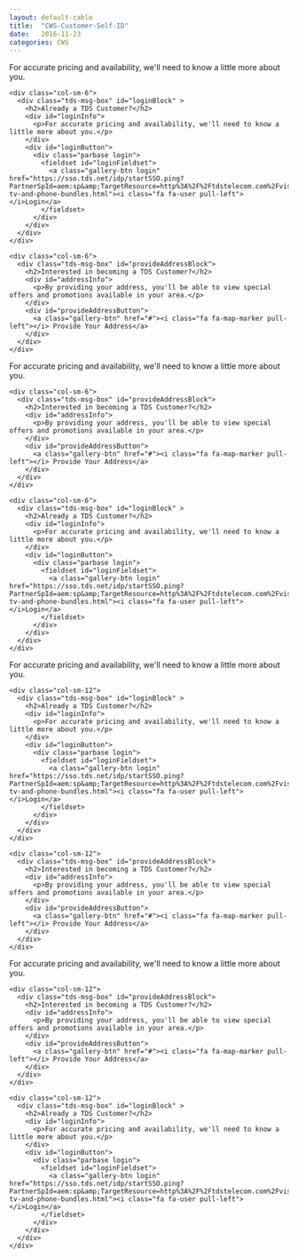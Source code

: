 ```yaml
---
layout: default-cable
title:  "CWS-Customer-Self-ID"
date:   2016-11-23
categories: CWS
---
```


<script>

 $(function() {
     $('.tds-msg-box').matchHeight();
 });

</script>


<!-- Horiziontal Version-->
<div class="container">

<div id="shopperId">
  <div class="row">
    <div class="col-sm-12">
      <p class="cable-content-intro">For accurate pricing and availability, we'll need to know a little more about you.</p>
    </div>


<!--Login Section-->
    <div class="col-sm-6">
      <div class="tds-msg-box" id="loginBlock" >
        <h2>Already a TDS Customer?</h2>
        <div id="loginInfo">
          <p>For accurate pricing and availability, we'll need to know a little more about you.</p>
        </div>
        <div id="loginButton">
          <div class="parbase login">
            <fieldset id="loginFieldset">
              <a class="gallery-btn login" href="https://sso.tds.net/idp/startSSO.ping?PartnerSpId=aem:sp&amp;TargetResource=http%3A%2F%2Ftdstelecom.com%2Fvisitor%2FLoginRedirect.html%3FreturnPage%3D%2Fshop%2Fbundles%2Finternet-tv-and-phone-bundles.html"><i class="fa fa-user pull-left"></i>Login</a>
            </fieldset>
          </div>
        </div>
      </div>
    </div>
<!--Login Section End-->


<!--Address Section-->
    <div class="col-sm-6">
      <div class="tds-msg-box" id="provideAddressBlock">
        <h2>Interested in becoming a TDS Customer?</h2>
        <div id="addressInfo">
          <p>By providing your address, you'll be able to view special offers and promotions available in your area.</p>
        </div>
        <div id="provideAddressButton">
          <a class="gallery-btn" href="#"><i class="fa fa-map-marker pull-left"></i> Provide Your Address</a>
        </div>
      </div>
    </div>
<!--Address Section End-->


  </div>
</div>

</div>
<!-- Horiziontal Version end-->



<!-- Horiziontal Address First Version-->
<div class="container">

<div id="shopperId">
  <div class="row">
    <div class="col-sm-12">
      <p class="cable-content-intro">For accurate pricing and availability, we'll need to know a little more about you.</p>
    </div>

<!--Login Section-->
    <div class="col-sm-6">
      <div class="tds-msg-box" id="provideAddressBlock">
        <h2>Interested in becoming a TDS Customer?</h2>
        <div id="addressInfo">
          <p>By providing your address, you'll be able to view special offers and promotions available in your area.</p>
        </div>
        <div id="provideAddressButton">
          <a class="gallery-btn" href="#"><i class="fa fa-map-marker pull-left"></i> Provide Your Address</a>
        </div>
      </div>
    </div>
<!--Login Section End-->


<!--Address Section-->
    <div class="col-sm-6">
      <div class="tds-msg-box" id="loginBlock" >
        <h2>Already a TDS Customer?</h2>
        <div id="loginInfo">
          <p>For accurate pricing and availability, we'll need to know a little more about you.</p>
        </div>
        <div id="loginButton">
          <div class="parbase login">
            <fieldset id="loginFieldset">
              <a class="gallery-btn login" href="https://sso.tds.net/idp/startSSO.ping?PartnerSpId=aem:sp&amp;TargetResource=http%3A%2F%2Ftdstelecom.com%2Fvisitor%2FLoginRedirect.html%3FreturnPage%3D%2Fshop%2Fbundles%2Finternet-tv-and-phone-bundles.html"><i class="fa fa-user pull-left"></i>Login</a>
            </fieldset>
          </div>
        </div>
      </div>
    </div>
<!--Address Section End-->


  </div>
</div>

</div>
<!-- Horiziontal Address First Version end-->


<!--For Vertical Verisons: Replace col-sm-6 with col-sm-12. -->

<!-- Vertical Version-->
<div class="container">

<div id="shopperId">
  <div class="row">
    <div class="col-sm-12">
      <p class="cable-content-intro">For accurate pricing and availability, we'll need to know a little more about you.</p>
    </div>


<!--Login Section-->
    <div class="col-sm-12">
      <div class="tds-msg-box" id="loginBlock" >
        <h2>Already a TDS Customer?</h2>
        <div id="loginInfo">
          <p>For accurate pricing and availability, we'll need to know a little more about you.</p>
        </div>
        <div id="loginButton">
          <div class="parbase login">
            <fieldset id="loginFieldset">
              <a class="gallery-btn login" href="https://sso.tds.net/idp/startSSO.ping?PartnerSpId=aem:sp&amp;TargetResource=http%3A%2F%2Ftdstelecom.com%2Fvisitor%2FLoginRedirect.html%3FreturnPage%3D%2Fshop%2Fbundles%2Finternet-tv-and-phone-bundles.html"><i class="fa fa-user pull-left"></i>Login</a>
            </fieldset>
          </div>
        </div>
      </div>
    </div>
<!--Login Section End-->


<!--Address Section-->
    <div class="col-sm-12">
      <div class="tds-msg-box" id="provideAddressBlock">
        <h2>Interested in becoming a TDS Customer?</h2>
        <div id="addressInfo">
          <p>By providing your address, you'll be able to view special offers and promotions available in your area.</p>
        </div>
        <div id="provideAddressButton">
          <a class="gallery-btn" href="#"><i class="fa fa-map-marker pull-left"></i> Provide Your Address</a>
        </div>
      </div>
    </div>
<!--Address Section End-->


  </div>
</div>

</div>
<!-- Vertical Version end-->



<!-- Vertical Address First Version-->
<div class="container">

<div id="shopperId">
  <div class="row">
    <div class="col-sm-12">
      <p class="cable-content-intro">For accurate pricing and availability, we'll need to know a little more about you.</p>
    </div>

<!--Login Section-->
    <div class="col-sm-12">
      <div class="tds-msg-box" id="provideAddressBlock">
        <h2>Interested in becoming a TDS Customer?</h2>
        <div id="addressInfo">
          <p>By providing your address, you'll be able to view special offers and promotions available in your area.</p>
        </div>
        <div id="provideAddressButton">
          <a class="gallery-btn" href="#"><i class="fa fa-map-marker pull-left"></i> Provide Your Address</a>
        </div>
      </div>
    </div>
<!--Login Section End-->


<!--Address Section-->
    <div class="col-sm-12">
      <div class="tds-msg-box" id="loginBlock" >
        <h2>Already a TDS Customer?</h2>
        <div id="loginInfo">
          <p>For accurate pricing and availability, we'll need to know a little more about you.</p>
        </div>
        <div id="loginButton">
          <div class="parbase login">
            <fieldset id="loginFieldset">
              <a class="gallery-btn login" href="https://sso.tds.net/idp/startSSO.ping?PartnerSpId=aem:sp&amp;TargetResource=http%3A%2F%2Ftdstelecom.com%2Fvisitor%2FLoginRedirect.html%3FreturnPage%3D%2Fshop%2Fbundles%2Finternet-tv-and-phone-bundles.html"><i class="fa fa-user pull-left"></i>Login</a>
            </fieldset>
          </div>
        </div>
      </div>
    </div>
<!--Address Section End-->


  </div>
</div>

</div>
<!-- Vertical Address First Version end-->





<div style="height:50px"></div>

